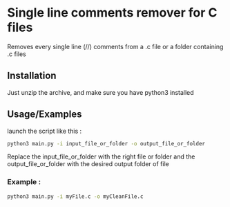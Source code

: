 # Single line comments remover for C files 

Removes every single line (//) comments from a .c file or a folder containing .c files 


## Installation

Just unzip the archive, and make sure you have python3 installed 
    
## Usage/Examples

launch the script like this :

```bash
python3 main.py -i input_file_or_folder -o output_file_or_folder
```

Replace the input_file_or_folder with the right file or folder and the output_file_or_folder with the desired output folder of file 

### Example :
```bash
python3 main.py -i myFile.c -o myCleanFile.c
```
